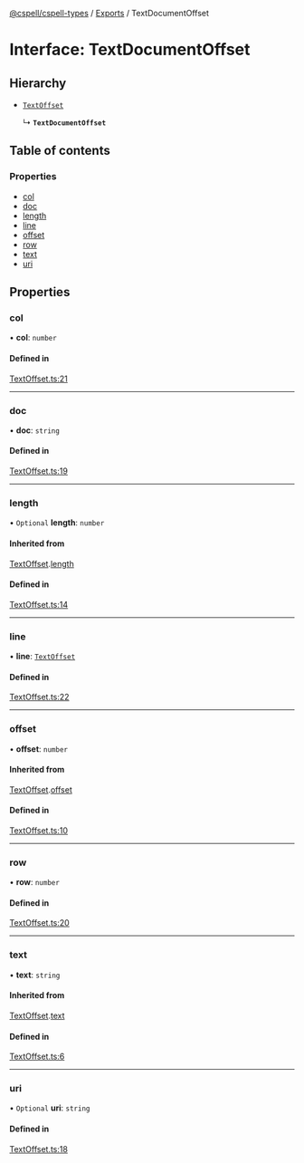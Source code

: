 [@cspell/cspell-types](../README.md) / [Exports](../modules.md) / TextDocumentOffset

# Interface: TextDocumentOffset

## Hierarchy

- [`TextOffset`](TextOffset.md)

  ↳ **`TextDocumentOffset`**

## Table of contents

### Properties

- [col](TextDocumentOffset.md#col)
- [doc](TextDocumentOffset.md#doc)
- [length](TextDocumentOffset.md#length)
- [line](TextDocumentOffset.md#line)
- [offset](TextDocumentOffset.md#offset)
- [row](TextDocumentOffset.md#row)
- [text](TextDocumentOffset.md#text)
- [uri](TextDocumentOffset.md#uri)

## Properties

### col

• **col**: `number`

#### Defined in

[TextOffset.ts:21](https://github.com/streetsidesoftware/cspell/blob/6865ad5/packages/cspell-types/src/TextOffset.ts#L21)

___

### doc

• **doc**: `string`

#### Defined in

[TextOffset.ts:19](https://github.com/streetsidesoftware/cspell/blob/6865ad5/packages/cspell-types/src/TextOffset.ts#L19)

___

### length

• `Optional` **length**: `number`

#### Inherited from

[TextOffset](TextOffset.md).[length](TextOffset.md#length)

#### Defined in

[TextOffset.ts:14](https://github.com/streetsidesoftware/cspell/blob/6865ad5/packages/cspell-types/src/TextOffset.ts#L14)

___

### line

• **line**: [`TextOffset`](TextOffset.md)

#### Defined in

[TextOffset.ts:22](https://github.com/streetsidesoftware/cspell/blob/6865ad5/packages/cspell-types/src/TextOffset.ts#L22)

___

### offset

• **offset**: `number`

#### Inherited from

[TextOffset](TextOffset.md).[offset](TextOffset.md#offset)

#### Defined in

[TextOffset.ts:10](https://github.com/streetsidesoftware/cspell/blob/6865ad5/packages/cspell-types/src/TextOffset.ts#L10)

___

### row

• **row**: `number`

#### Defined in

[TextOffset.ts:20](https://github.com/streetsidesoftware/cspell/blob/6865ad5/packages/cspell-types/src/TextOffset.ts#L20)

___

### text

• **text**: `string`

#### Inherited from

[TextOffset](TextOffset.md).[text](TextOffset.md#text)

#### Defined in

[TextOffset.ts:6](https://github.com/streetsidesoftware/cspell/blob/6865ad5/packages/cspell-types/src/TextOffset.ts#L6)

___

### uri

• `Optional` **uri**: `string`

#### Defined in

[TextOffset.ts:18](https://github.com/streetsidesoftware/cspell/blob/6865ad5/packages/cspell-types/src/TextOffset.ts#L18)
